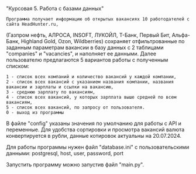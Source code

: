 "Курсовая 5. Работа с базами данных"

    Программа получает информацию об открытых вакансиях 10 работодателей с сайта HeadHunter.ru, 
(Газпром нефть, АЛРОСА, INSOFT, ЛУКОЙЛ, Т-Банк, Первый Бит, Альфа-Банк, Highland Gold, Ozon, Wildberries)
сохраняет отфильтрованные по заданным параметрам вакансии в базу данных с 2 таблицами "companies" и "vacancies", 
и наполняет ее данными.
    Далее пользователю предлагаются 5 вариантов работы с полученным списком:

    1 - список всех компаний и количество вакансий у каждой компании,
    2 - список всех вакансий с указанием названия компании, названия вакансии и зарплаты и ссылки на вакансию,
    3 - среднюю зарплату по вакансиям,
    4 - список всех вакансий, у которых зарплата выше средней по всем вакансиям,
    5 - список всех вакансий, по запросу от пользователя.
    0 - выход из программы 

В файле "config" указаны значения по умолчанию для работы с API и переменные. 
Для удобства сортировки и просмотра вакансий валюта конвертируется в рубли, данные котировок актуальны на 20.07.2024.

Для работы программы нужен файл "database.ini" с пользовательскими данными:
    postgresql, host, user, password, port

Запустить программу можно запустив файл "main.py".